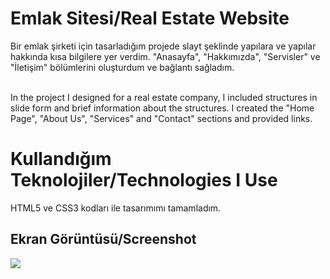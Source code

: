<h1>Emlak Sitesi/Real Estate Website</h1>

Bir emlak şirketi için tasarladığım projede slayt şeklinde yapılara ve yapılar hakkında kısa bilgilere yer verdim. "Anasayfa", "Hakkımızda", "Servisler" ve "İletişim" bölümlerini oluşturdum ve bağlantı sağladım. <br><br>

In the project I designed for a real estate company, I included structures in slide form and brief information about the structures. I created the "Home Page", "About Us", "Services" and "Contact" sections and provided links.

<h1> Kullandığım Teknolojiler/Technologies I Use</h1>

HTML5 ve CSS3 kodları ile tasarımımı tamamladım. 

<h2>Ekran Görüntüsü/Screenshot</h2>

![](ezgif.com-video-to-gif.gif)